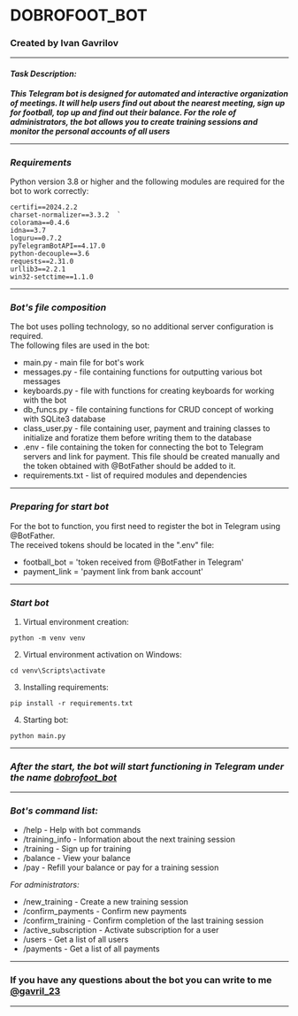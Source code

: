 # DOBROFOOT_BOT

### Created by Ivan Gavrilov

------  
#### ***Task Description:***  
***This Telegram bot is designed for automated and interactive organization of meetings. It will help users find out about the nearest meeting, sign up for football, top up and find out their balance.
For the role of administrators, the bot allows you to create training sessions and monitor the personal accounts of all users***  
_________  
### _Requirements_ 
Python version 3.8 or higher and the following modules are required for the bot to work correctly:  
```  
certifi==2024.2.2  
charset-normalizer==3.3.2  `
colorama==0.4.6  
idna==3.7  
loguru==0.7.2  
pyTelegramBotAPI==4.17.0  
python-decouple==3.6  
requests==2.31.0  
urllib3==2.2.1  
win32-setctime==1.1.0
```  
---  
### _Bot's file composition_  
The bot uses polling technology, so no additional server configuration is required.  
The following files are used in the bot:  
* main.py - main file for bot's work  
* messages.py - file containing functions for outputting various bot messages
* keyboards.py - file with functions for creating keyboards for working with the bot
* db_funcs.py -  file containing functions for CRUD concept of working with SQLite3 database
* class_user.py - file containing user, payment and training classes to initialize and foratize them before writing them to the database
* .env - file containing the token for connecting the bot to Telegram servers and link for payment. This file should be created manually and the token obtained with @BotFather should be added to it.
* requirements.txt - list of required modules and dependencies
---  
### _Preparing for start bot_  
For the bot to function, you first need to register the bot in Telegram using @BotFather.  
The received tokens should be located in the ".env" file: 
* football_bot = 'token received from @BotFather in Telegram'
* payment_link = 'payment link from bank account'
---  
### _Start bot_  
1. Virtual environment creation:  
``` 
python -m venv venv  
```  
  
2. Virtual environment activation on Windows:
```  
cd venv\Scripts\activate 
```  
  
3. Installing requirements:  
```  
pip install -r requirements.txt   
```  
  
4. Starting bot:  
```  
python main.py  
```  
---
### _After the start, the bot will start functioning in Telegram under the name [dobrofoot_bot](https://t.me/dobrofoot_bot)_

---  
### _Bot's command list:_ 
- /help - Help with bot commands
- /training_info - Information about the next training session
- /training - Sign up for training
- /balance - View your balance
- /pay - Refill your balance or pay for a training session

_For administrators:_
- /new_training - Create a new training session
- /confirm_payments - Confirm new payments
- /confirm_training - Confirm completion of the last training session
- /active_subscription - Activate subscription for a user
- /users - Get a list of all users
- /payments - Get a list of all payments
---
### If you have any questions about the bot you can write to me [@gavril_23](https://t.me/gavril_23)

---
